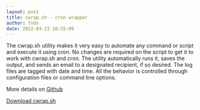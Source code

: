 ```yaml
---
layout: post
title: cwrap.sh - cron wrapper
author: fnds
date: 2022-03-23 16:55:09
---
```

The cwrap.sh utility makes it very easy to automate any command or script and execute it using cron. No changes are required on the script to get it to work with cwrap.sh and cron. The utility automatically runs it, saves the output, and sends an email to a designated recipient, if so desired. The log files are tagged with date and time. All the behavior is controlled through configuration files or command line options.

More details on [Github](https://github.com/fnds/cwrap)

[Download cwrap.sh](https://raw.githubusercontent.com/fnds/cwrap/master/cwrap.sh)